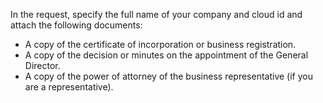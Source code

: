 In the request, specify the full name of your company and cloud id and attach the following documents:

  - A copy of the certificate of incorporation or business registration.
  - A copy of the decision or minutes on the appointment of the General Director.
  - A copy of the power of attorney of the business representative (if you are a representative).

